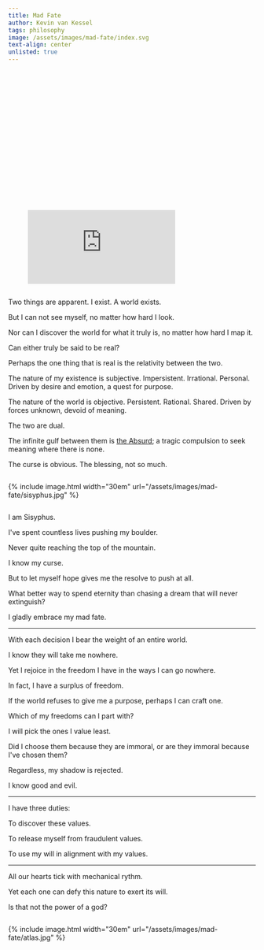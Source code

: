 ```yaml
---
title: Mad Fate
author: Kevin van Kessel
tags: philosophy
image: /assets/images/mad-fate/index.svg
text-align: center
unlisted: true
---
```


<figure style="position:relative;padding-top:56.25%;"><iframe src="https://www.youtube.com/embed/8n0PUXewaC0" frameborder="0" allow="autoplay; encrypted-media" allowfullscreen></iframe></figure>

<div markdown=1 style="display: inline-block">

Two things are apparent. I exist. A world exists.

But I can not see myself, no matter how hard I look.

Nor can I discover the world for what it truly is, no matter how hard I map it.

Can either truly be said to be real?

Perhaps the one thing that is real is the relativity between the two.

The nature of my existence is subjective. Impersistent. Irrational. Personal. Driven by desire and emotion, a quest for purpose.

The nature of the world is objective. Persistent. Rational. Shared. Driven by forces unknown, devoid of meaning.

The two are dual.

The infinite gulf between them is [the Absurd](https://en.wikipedia.org/wiki/Absurdism); a tragic compulsion to seek meaning where there is none.

The curse is obvious. The blessing, not so much.

</div>

{% include image.html width="30em" url="/assets/images/mad-fate/sisyphus.jpg" %}

<div markdown=1 style="display: inline-block">

I am Sisyphus.

I've spent countless lives pushing my boulder.

Never quite reaching the top of the mountain.

I know my curse.

But to let myself hope gives me the resolve to push at all.

What better way to spend eternity than chasing a dream that will never extinguish?

I gladly embrace my mad fate.

---

With each decision I bear the weight of an entire world.

I know they will take me nowhere.

Yet I rejoice in the freedom I have in the ways I can go nowhere.

In fact, I have a surplus of freedom.

If the world refuses to give me a purpose, perhaps I can craft one.

Which of my freedoms can I part with?

I will pick the ones I value least.

Did I choose them because they are immoral, or are they immoral because I've chosen them?

Regardless, my shadow is rejected.

I know good and evil.

---

I have three duties:

To discover these values.

To release myself from fraudulent values.

To use my will in alignment with my values.

---

All our hearts tick with mechanical rythm.

Yet each one can defy this nature to exert its will.

Is that not the power of a god?

</div>

{% include image.html width="30em" url="/assets/images/mad-fate/atlas.jpg" %}
